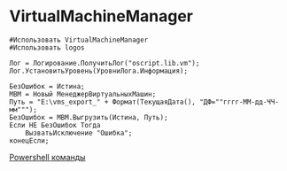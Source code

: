 # VirtualMachineManager

```
#Использовать VirtualMachineManager
#Использовать logos

Лог = Логирование.ПолучитьЛог("oscript.lib.vm");
Лог.УстановитьУровень(УровниЛога.Информация);

БезОшибок = Истина;
МВМ = Новый МенеджерВиртуальныхМашин;
Путь = "E:\vms_export_" + Формат(ТекущаяДата(), "ДФ=""гггг-ММ-дд-ЧЧ-мм""");
БезОшибок = МВМ.Выгрузить(Истина, Путь);
Если НЕ БезОшибок Тогда
	ВызватьИсключение "Ошибка";
конецЕсли;
```



[Powershell команды](http://kagarlickij.com/hyper-v-backups-with-powershell/ )